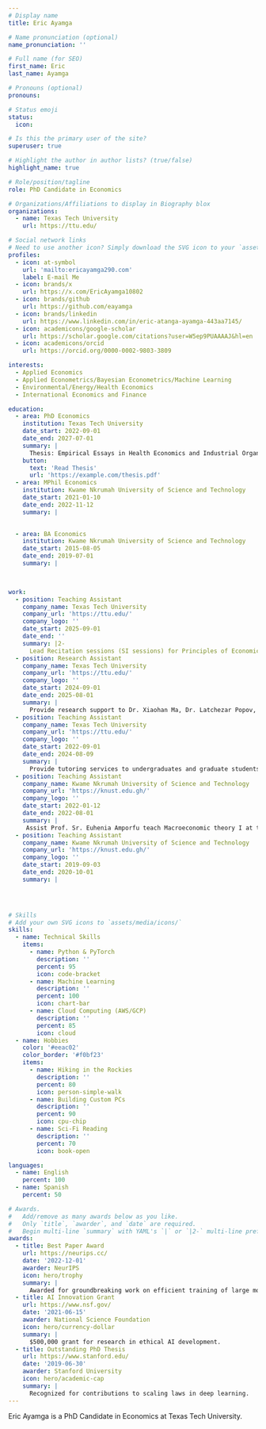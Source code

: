```yaml
---
# Display name
title: Eric Ayamga

# Name pronunciation (optional)
name_pronunciation: ''

# Full name (for SEO)
first_name: Eric
last_name: Ayamga

# Pronouns (optional)
pronouns: 

# Status emoji
status:
  icon: 

# Is this the primary user of the site?
superuser: true

# Highlight the author in author lists? (true/false)
highlight_name: true

# Role/position/tagline
role: PhD Candidate in Economics

# Organizations/Affiliations to display in Biography blox
organizations:
  - name: Texas Tech University
    url: https://ttu.edu/

# Social network links
# Need to use another icon? Simply download the SVG icon to your `assets/media/icons/` folder.
profiles:
  - icon: at-symbol
    url: 'mailto:ericayamga290.com'
    label: E-mail Me
  - icon: brands/x
    url: https://x.com/EricAyamga10802
  - icon: brands/github
    url: https://github.com/eayamga
  - icon: brands/linkedin
    url: https://www.linkedin.com/in/eric-atanga-ayamga-443aa7145/
  - icon: academicons/google-scholar
    url: https://scholar.google.com/citations?user=W5ep9PUAAAAJ&hl=en
  - icon: academicons/orcid
    url: https://orcid.org/0000-0002-9803-3809

interests:
  - Applied Economics
  - Applied Econometrics/Bayesian Econometrics/Machine Learning
  - Environmental/Energy/Health Economics
  - International Economics and Finance

education:
  - area: PhD Economics
    institution: Texas Tech University
    date_start: 2022-09-01
    date_end: 2027-07-01
    summary: |
      Thesis: Empirical Essays in Health Economics and Industrial Organization.
    button:
      text: 'Read Thesis'
      url: 'https://example.com/thesis.pdf'
  - area: MPhil Economics
    institution: Kwame Nkrumah University of Science and Technology
    date_start: 2021-01-10
    date_end: 2022-11-12
    summary: |
      

  - area: BA Economics
    institution: Kwame Nkrumah University of Science and Technology
    date_start: 2015-08-05
    date_end: 2019-07-01
    summary: |
      


work:
  - position: Teaching Assistant
    company_name: Texas Tech University
    company_url: 'https://ttu.edu/'
    company_logo: ''
    date_start: 2025-09-01
    date_end: ''
    summary: |2-
      Lead Recitation sessions (SI sessions) for Principles of Economics, Assign homeworks, midterms, and exams.
  - position: Research Assistant
    company_name: Texas Tech University
    company_url: 'https://ttu.edu/'
    company_logo: ''
    date_start: 2024-09-01
    date_end: 2025-08-01
    summary: |
      Provide research support to Dr. Xiaohan Ma, Dr. Latchezar Popov, and Dr. Frank Cierliero.
  - position: Teaching Assistant
    company_name: Texas Tech University
    company_url: 'https://ttu.edu/'
    company_logo: ''
    date_start: 2022-09-01
    date_end: 2024-08-09
    summary: |
      Provide tutoring services to undergraduates and graduate students in Macroeconomics I, Game theory, and Macroeconomics I
  - position: Teaching Assistant
    company_name: Kwame Nkrumah University of Science and Technology
    company_url: 'https://knust.edu.gh/'
    company_logo: ''
    date_start: 2022-01-12
    date_end: 2022-08-01
    summary: |
     Assist Prof. Sr. Euhenia Amporfu teach Macroeconomic theory I at the graduate level
  - position: Teaching Assistant
    company_name: Kwame Nkrumah University of Science and Technology
    company_url: 'https://knust.edu.gh/'
    company_logo: ''
    date_start: 2019-09-03
    date_end: 2020-10-01
    summary: |
   



# Skills
# Add your own SVG icons to `assets/media/icons/`
skills:
  - name: Technical Skills
    items:
      - name: Python & PyTorch
        description: ''
        percent: 95
        icon: code-bracket
      - name: Machine Learning
        description: ''
        percent: 100
        icon: chart-bar
      - name: Cloud Computing (AWS/GCP)
        description: ''
        percent: 85
        icon: cloud
  - name: Hobbies
    color: '#eeac02'
    color_border: '#f0bf23'
    items:
      - name: Hiking in the Rockies
        description: ''
        percent: 80
        icon: person-simple-walk
      - name: Building Custom PCs
        description: ''
        percent: 90
        icon: cpu-chip
      - name: Sci-Fi Reading
        description: ''
        percent: 70
        icon: book-open

languages:
  - name: English
    percent: 100
  - name: Spanish
    percent: 50

# Awards.
#   Add/remove as many awards below as you like.
#   Only `title`, `awarder`, and `date` are required.
#   Begin multi-line `summary` with YAML's `|` or `|2-` multi-line prefix and indent 2 spaces below.
awards:
  - title: Best Paper Award
    url: https://neurips.cc/
    date: '2022-12-01'
    awarder: NeurIPS
    icon: hero/trophy
    summary: |
      Awarded for groundbreaking work on efficient training of large models.
  - title: AI Innovation Grant
    url: https://www.nsf.gov/
    date: '2021-06-15'
    awarder: National Science Foundation
    icon: hero/currency-dollar
    summary: |
      $500,000 grant for research in ethical AI development.
  - title: Outstanding PhD Thesis
    url: https://www.stanford.edu/
    date: '2019-06-30'
    awarder: Stanford University
    icon: hero/academic-cap
    summary: |
      Recognized for contributions to scaling laws in deep learning.
---
```


Eric Ayamga is a PhD Candidate in Economics at Texas Tech University.
